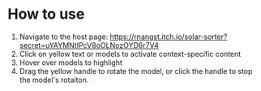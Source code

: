 # How to use
1. Navigate to the host page: https://rnangst.itch.io/solar-sorter?secret=uYAYMNtIPcV8oOLNozOYD6r7V4
2. Click on yellow text or models to activate context-specific content
3. Hover over models to highlight
4. Drag the yellow handle to rotate the model, or click the handle to stop the model's rotaiton.
